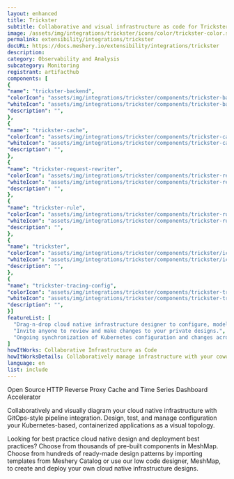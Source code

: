 ```yaml
---
layout: enhanced
title: Trickster
subtitle: Collaborative and visual infrastructure as code for Trickster
image: /assets/img/integrations/trickster/icons/color/trickster-color.svg
permalink: extensibility/integrations/trickster
docURL: https://docs.meshery.io/extensibility/integrations/trickster
description: 
category: Observability and Analysis
subcategory: Monitoring
registrant: artifacthub
components: [
{
"name": "trickster-backend",
"colorIcon": "assets/img/integrations/trickster/components/trickster-backend/icons/color/trickster-backend-color.svg",
"whiteIcon": "assets/img/integrations/trickster/components/trickster-backend/icons/white/trickster-backend-white.svg",
"description": "",
},
{
"name": "trickster-cache",
"colorIcon": "assets/img/integrations/trickster/components/trickster-cache/icons/color/trickster-cache-color.svg",
"whiteIcon": "assets/img/integrations/trickster/components/trickster-cache/icons/white/trickster-cache-white.svg",
"description": "",
},
{
"name": "trickster-request-rewriter",
"colorIcon": "assets/img/integrations/trickster/components/trickster-request-rewriter/icons/color/trickster-request-rewriter-color.svg",
"whiteIcon": "assets/img/integrations/trickster/components/trickster-request-rewriter/icons/white/trickster-request-rewriter-white.svg",
"description": "",
},
{
"name": "trickster-rule",
"colorIcon": "assets/img/integrations/trickster/components/trickster-rule/icons/color/trickster-rule-color.svg",
"whiteIcon": "assets/img/integrations/trickster/components/trickster-rule/icons/white/trickster-rule-white.svg",
"description": "",
},
{
"name": "trickster",
"colorIcon": "assets/img/integrations/trickster/components/trickster/icons/color/trickster-color.svg",
"whiteIcon": "assets/img/integrations/trickster/components/trickster/icons/white/trickster-white.svg",
"description": "",
},
{
"name": "trickster-tracing-config",
"colorIcon": "assets/img/integrations/trickster/components/trickster-tracing-config/icons/color/trickster-tracing-config-color.svg",
"whiteIcon": "assets/img/integrations/trickster/components/trickster-tracing-config/icons/white/trickster-tracing-config-white.svg",
"description": "",
}]
featureList: [
  "Drag-n-drop cloud native infrastructure designer to configure, model, and deploy your workloads.",
  "Invite anyone to review and make changes to your private designs.",
  "Ongoing synchronization of Kubernetes configuration and changes across any number of clusters."
]
howItWorks: Collaborative Infrastructure as Code
howItWorksDetails: Collaboratively manage infrastructure with your coworkers synchronously sharing the same designs.
language: en
list: include
---
```

<p>
Open Source HTTP Reverse Proxy Cache and Time Series Dashboard Accelerator
</p>
<p>
    Collaboratively and visually diagram your cloud native infrastructure with GitOps-style pipeline integration. Design, test, and manage configuration your Kubernetes-based, containerized applications as a visual topology.
</p>
<p>
    Looking for best practice cloud native design and deployment best practices? Choose from thousands of pre-built components in MeshMap. Choose from hundreds of ready-made design patterns by importing templates from Meshery Catalog or use our low code designer, MeshMap, to create and deploy your own cloud native infrastructure designs.
</p>
